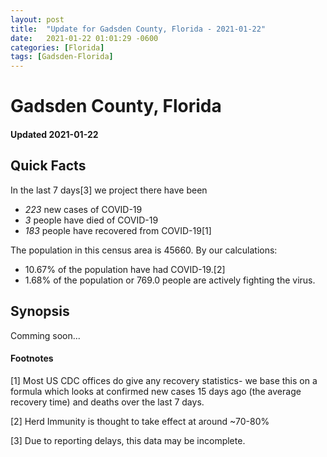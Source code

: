 ```yaml
---
layout: post
title:  "Update for Gadsden County, Florida - 2021-01-22"
date:   2021-01-22 01:01:29 -0600
categories: [Florida]
tags: [Gadsden-Florida]
---
```


# Gadsden County, Florida
#### Updated 2021-01-22

## Quick Facts

In the last 7 days[3] we project there have been
- *223* new cases of COVID-19
- *3* people have died of COVID-19
- *183* people have recovered from COVID-19[1]

The population in this census area is 45660. By our calculations:
- 10.67% of the population have had COVID-19.[2]
- 1.68% of the population or 769.0 people are actively fighting the virus.

## Synopsis

Comming soon...


#### Footnotes

[1] Most US CDC offices do give any recovery statistics- we base this on a formula which looks at confirmed new cases
15 days ago (the average recovery time) and deaths over the last 7 days.

[2] Herd Immunity is thought to take effect at around ~70-80%

[3] Due to reporting delays, this data may be incomplete.
 
    
